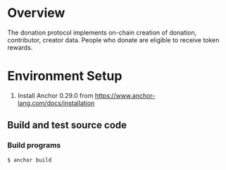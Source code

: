 # Overview

The donation protocol implements on-chain creation of donation, contributor, creator data.
People who donate are eligible to receive token rewards.


# Environment Setup

1. Install Anchor 0.29.0 from https://www.anchor-lang.com/docs/installation

## Build and test source code

### Build programs
```
$ anchor build
```